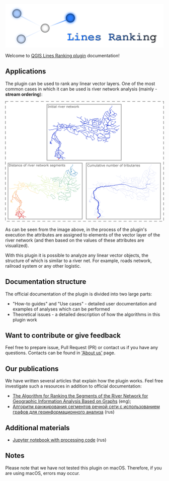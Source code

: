 <img src="https://raw.githubusercontent.com/ChrisLisbon/QGIS_LinesRankingPlugin/master/images/ranking.png" width="650"/>

Welcome to [QGIS Lines Ranking plugin](https://github.com/ChrisLisbon/QGIS_LinesRankingPlugin) documentation!

## Applications

The plugin can be used to rank any linear vector layers. 
One of the most common cases in which it can be used is river network analysis (mainly - **stream ordering**):

<img src="https://raw.githubusercontent.com/ChrisLisbon/QGIS_LinesRankingPlugin/master/images/application.png" width="750"/>

As can be seen from the image above, in the process of the plugin's execution the attributes are assigned to elements of 
the vector layer of the river network (and then based on the values of these attributes are visualized). 

With this plugin it is possible to analyze any linear vector objects, 
the structure of which is similar to a river net. For example, roads network, railroad system or any other logistic.

## Documentation structure 

The official documentation of the plugin is divided into two large parts:

- "How-to guides" and "Use cases" - detailed user documentation and examples of analyses which can be performed
- Theoretical issues - a detailed description of how the algorithms in this plugin work

## Want to contribute or give feedback

Feel free to prepare issue, Pull Request (PR) or contact us if you have any questions. 
Contacts can be found in ['About us'](about.md) page.

## Our publications

We have written several articles that explain how the plugin works. Feel free investigate such a resources in addition to official documentation: 

- [The Algorithm for Ranking the Segments of the River Network for Geographic Information Analysis Based on Graphs](https://medium.com/swlh/the-algorithm-for-ranking-the-segments-of-the-river-network-for-geographic-information-analysis-b25cffb0d167?sk=f1475802bd96f8d14c994a6f87f7453d) (eng);
- [Алгоритм ранжирования сегментов речной сети с использованием графов для геоинформационного анализа](https://habr.com/ru/articles/514526/) (rus)

## Additional materials 
- [Jupyter notebook with processing code](https://github.com/Dreamlone/State_Hydrological_Institute/blob/master/River_ranking.ipynb) (rus)

## Notes

Please note that we have not tested this plugin on macOS. 
Therefore, if you are using macOS, errors may occur. 